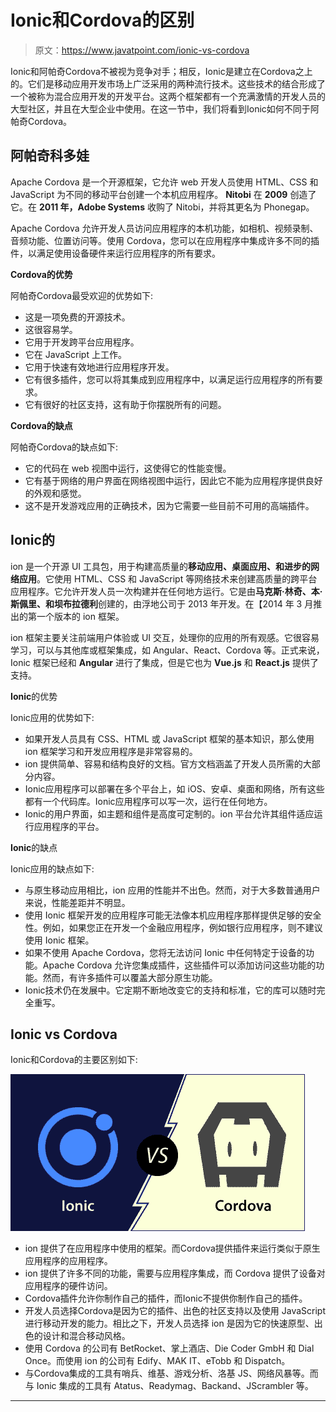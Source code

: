 # Ionic和Cordova的区别

> 原文：<https://www.javatpoint.com/ionic-vs-cordova>

Ionic和阿帕奇Cordova不被视为竞争对手；相反，Ionic是建立在Cordova之上的。它们是移动应用开发市场上广泛采用的两种流行技术。这些技术的结合形成了一个被称为混合应用开发的开发平台。这两个框架都有一个充满激情的开发人员的大型社区，并且在大型企业中使用。在这一节中，我们将看到Ionic如何不同于阿帕奇Cordova。

## 阿帕奇科多娃

Apache Cordova 是一个开源框架，它允许 web 开发人员使用 HTML、CSS 和 JavaScript 为不同的移动平台创建一个本机应用程序。 **Nitobi** 在 **2009** 创造了它。在 **2011 年，Adobe Systems** 收购了 Nitobi，并将其更名为 Phonegap。

Apache Cordova 允许开发人员访问应用程序的本机功能，如相机、视频录制、音频功能、位置访问等。使用 Cordova，您可以在应用程序中集成许多不同的插件，以满足使用设备硬件来运行应用程序的所有要求。

**Cordova的优势**

阿帕奇Cordova最受欢迎的优势如下:

*   这是一项免费的开源技术。
*   这很容易学。
*   它用于开发跨平台应用程序。
*   它在 JavaScript 上工作。
*   它用于快速有效地进行应用程序开发。
*   它有很多插件，您可以将其集成到应用程序中，以满足运行应用程序的所有要求。
*   它有很好的社区支持，这有助于你摆脱所有的问题。

**Cordova的缺点**

阿帕奇Cordova的缺点如下:

*   它的代码在 web 视图中运行，这使得它的性能变慢。
*   它有基于网络的用户界面在网络视图中运行，因此它不能为应用程序提供良好的外观和感觉。
*   这不是开发游戏应用的正确技术，因为它需要一些目前不可用的高端插件。

## Ionic的

ion 是一个开源 UI 工具包，用于构建高质量的**移动应用、桌面应用、**和进步的**网络应用**。它使用 HTML、CSS 和 JavaScript 等网络技术来创建高质量的跨平台应用程序。它允许开发人员一次构建并在任何地方运行。它是由**马克斯·林奇、本·斯佩里、**和**坝布拉德利**创建的，由浮地公司于 2013 年开发。在【2014 年 3 月推出的第一个版本的 ion 框架。

ion 框架主要关注前端用户体验或 UI 交互，处理你的应用的所有观感。它很容易学习，可以与其他库或框架集成，如 Angular、React、Cordova 等。正式来说，Ionic 框架已经和 **Angular** 进行了集成，但是它也为 **Vue.js** 和 **React.js** 提供了支持。

**Ionic**的优势

Ionic应用的优势如下:

*   如果开发人员具有 CSS、HTML 或 JavaScript 框架的基本知识，那么使用 ion 框架学习和开发应用程序是非常容易的。
*   ion 提供简单、容易和结构良好的文档。官方文档涵盖了开发人员所需的大部分内容。
*   Ionic应用程序可以部署在多个平台上，如 iOS、安卓、桌面和网络，所有这些都有一个代码库。Ionic应用程序可以写一次，运行在任何地方。
*   Ionic的用户界面，如主题和组件是高度可定制的。ion 平台允许其组件适应运行应用程序的平台。

**Ionic**的缺点

Ionic应用的缺点如下:

*   与原生移动应用相比，ion 应用的性能并不出色。然而，对于大多数普通用户来说，性能差距并不明显。
*   使用 Ionic 框架开发的应用程序可能无法像本机应用程序那样提供足够的安全性。例如，如果您正在开发一个金融应用程序，例如银行应用程序，则不建议使用 Ionic 框架。
*   如果不使用 Apache Cordova，您将无法访问 Ionic 中任何特定于设备的功能。Apache Cordova 允许您集成插件，这些插件可以添加访问这些功能的功能。然而，有许多插件可以覆盖大部分原生功能。
*   Ionic技术仍在发展中。它定期不断地改变它的支持和标准，它的库可以随时完全重写。

## Ionic vs Cordova

Ionic和Cordova的主要区别如下:

![Ionic vs Cordova](img/fd2e1ab720f5e8ec5f2fdf36eb9e5e6c.png)

*   ion 提供了在应用程序中使用的框架。而Cordova提供插件来运行类似于原生应用程序的应用程序。
*   ion 提供了许多不同的功能，需要与应用程序集成，而 Cordova 提供了设备对应用程序的硬件访问。
*   Cordova插件允许你制作自己的插件，而Ionic不提供你制作自己的插件。
*   开发人员选择Cordova是因为它的插件、出色的社区支持以及使用 JavaScript 进行移动开发的能力。相比之下，开发人员选择 ion 是因为它的快速原型、出色的设计和混合移动风格。
*   使用 Cordova 的公司有 BetRocket、掌上酒店、Die Coder GmbH 和 Dial Once。而使用 ion 的公司有 Edify、MAK IT、eTobb 和 Dispatch。
*   与Cordova集成的工具有哨兵、维基、游戏分析、洛基 JS、网络风暴等。而与 Ionic 集成的工具有 Atatus、Readymag、Backand、JScrambler 等。

* * *